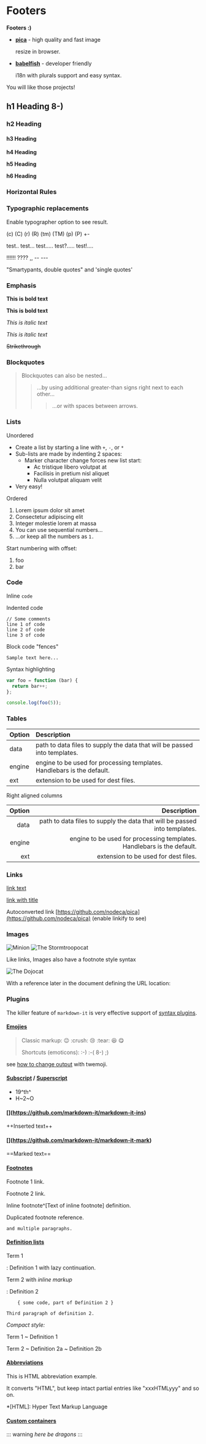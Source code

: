 # Footers

**Footers :\)**

* [**pica**](https://nodeca.github.io/pica/demo/) - high quality and fast image

  resize in browser.

* [**babelfish**](https://github.com/nodeca/babelfish/) - developer friendly

  i18n with plurals support and easy syntax.

You will like those projects!

## h1 Heading 8-\)

### h2 Heading

#### h3 Heading

**h4 Heading**

**h5 Heading**

**h6 Heading**

### Horizontal Rules

### Typographic replacements

Enable typographer option to see result.

\(c\) \(C\) \(r\) \(R\) \(tm\) \(TM\) \(p\) \(P\) +-

test.. test... test..... test?..... test!....

!!!!!! ???? ,, -- ---

"Smartypants, double quotes" and 'single quotes'

### Emphasis

**This is bold text**

**This is bold text**

_This is italic text_

_This is italic text_

~~Strikethrough~~

### Blockquotes

> Blockquotes can also be nested...
>
> > ...by using additional greater-than signs right next to each other...
> >
> > > ...or with spaces between arrows.

### Lists

Unordered

* Create a list by starting a line with `+`, `-`, or `*`
* Sub-lists are made by indenting 2 spaces:
  * Marker character change forces new list start:
    * Ac tristique libero volutpat at
    * Facilisis in pretium nisl aliquet
    * Nulla volutpat aliquam velit
* Very easy!

Ordered

1. Lorem ipsum dolor sit amet
2. Consectetur adipiscing elit
3. Integer molestie lorem at massa
4. You can use sequential numbers...
5. ...or keep all the numbers as `1.`

Start numbering with offset:

1. foo
2. bar

### Code

Inline `code`

Indented code

```text
// Some comments
line 1 of code
line 2 of code
line 3 of code
```

Block code "fences"

```text
Sample text here...
```

Syntax highlighting

```javascript
var foo = function (bar) {
  return bar++;
};

console.log(foo(5));
```

### Tables

| Option | Description |
| :--- | :--- |
| data | path to data files to supply the data that will be passed into templates. |
| engine | engine to be used for processing templates. Handlebars is the default. |
| ext | extension to be used for dest files. |

Right aligned columns

| Option | Description |
| ---: | ---: |
| data | path to data files to supply the data that will be passed into templates. |
| engine | engine to be used for processing templates. Handlebars is the default. |
| ext | extension to be used for dest files. |

### Links

[link text](http://dev.nodeca.com)

[link with title](http://nodeca.github.io/pica/demo/)

Autoconverted link [https://github.com/nodeca/pica](https://github.com/nodeca/pica) \(enable linkify to see\)

### Images

![Minion](https://octodex.github.com/images/minion.png) ![The Stormtroopocat](https://octodex.github.com/images/stormtroopocat.jpg)

Like links, Images also have a footnote style syntax

![The Dojocat](https://octodex.github.com/images/dojocat.jpg)

With a reference later in the document defining the URL location:

### Plugins

The killer feature of `markdown-it` is very effective support of [syntax plugins](https://www.npmjs.org/browse/keyword/markdown-it-plugin).

#### [Emojies](https://github.com/markdown-it/markdown-it-emoji)

> Classic markup: :wink: :crush: :cry: :tear: :laughing: :yum:
>
> Shortcuts \(emoticons\): :-\) :-\( 8-\) ;\)

see [how to change output](https://github.com/markdown-it/markdown-it-emoji#change-output) with twemoji.

#### [Subscript](https://github.com/markdown-it/markdown-it-sub) / [Superscript](https://github.com/markdown-it/markdown-it-sup)

* 19^th^
* H~2~O

#### [\](https://github.com/markdown-it/markdown-it-ins)

++Inserted text++

#### [\](https://github.com/markdown-it/markdown-it-mark)

==Marked text==

#### [Footnotes](https://github.com/markdown-it/markdown-it-footnote)

Footnote 1 link.

Footnote 2 link.

Inline footnote^\[Text of inline footnote\] definition.

Duplicated footnote reference.

```text
and multiple paragraphs.
```

#### [Definition lists](https://github.com/markdown-it/markdown-it-deflist)

Term 1

: Definition 1 with lazy continuation.

Term 2 with _inline markup_

: Definition 2

```text
    { some code, part of Definition 2 }

Third paragraph of definition 2.
```

_Compact style:_

Term 1 ~ Definition 1

Term 2 ~ Definition 2a ~ Definition 2b

#### [Abbreviations](https://github.com/markdown-it/markdown-it-abbr)

This is HTML abbreviation example.

It converts "HTML", but keep intact partial entries like "xxxHTMLyyy" and so on.

\*\[HTML\]: Hyper Text Markup Language

#### [Custom containers](https://github.com/markdown-it/markdown-it-container)

::: warning _here be dragons_ :::

